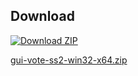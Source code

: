 ## Download
<a href="https://github.com/nidz-the-fact/gui-vote-ss2/raw/main/download/gui-vote-ss2-win32-x64.zip">
  <img src="https://img.shields.io/badge/Download-ZIP-brightgreen" alt="Download ZIP">
</a>
  
[gui-vote-ss2-win32-x64.zip](https://github.com/nidz-the-fact/gui-vote-ss2/raw/main/download/gui-vote-ss2-win32-x64.zip)

